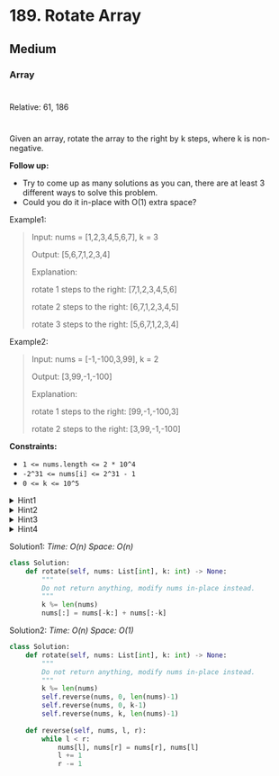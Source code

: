 # 189. Rotate Array
## Medium
### Array
#
Relative: 61, 186
#

Given an array, rotate the array to the right by k steps, where k is non-negative.

**Follow up:** 
* Try to come up as many solutions as you can, there are at least 3 different ways to solve this problem.
* Could you do it in-place with O(1) extra space?

Example1:
> Input: nums = [1,2,3,4,5,6,7], k = 3
> 
> Output: [5,6,7,1,2,3,4]
>
> Explanation: 
>
> rotate 1 steps to the right: [7,1,2,3,4,5,6]
>
> rotate 2 steps to the right: [6,7,1,2,3,4,5]
>
> rotate 3 steps to the right: [5,6,7,1,2,3,4]

Example2:
> Input: nums = [-1,-100,3,99], k = 2
> 
> Output: [3,99,-1,-100]
>
> Explanation: 
>
> rotate 1 steps to the right: [99,-1,-100,3]
>
> rotate 2 steps to the right: [3,99,-1,-100]

**Constraints:** 
* ```1 <= nums.length <= 2 * 10^4```
* ```-2^31 <= nums[i] <= 2^31 - 1```
* ```0 <= k <= 10^5```

<details><summary>Hint1</summary>
The easiest solution would use additional memory and that is perfectly fine.
</details>

<details><summary>Hint2</summary>
The actual trick comes when trying to solve this problem without using any additional memory. This means you need to use the original array somehow to move the elements around. Now, we can place each element in its original location and shift all the elements around it to adjust as that would be too costly and most likely will time out on larger input arrays.
</details>

<details><summary>Hint3</summary>
One line of thought is based on reversing the array (or parts of it) to obtain the desired result. Think about how reversal might potentially help us out by using an example.
</details>

<details><summary>Hint4</summary>
The other line of thought is a tad bit complicated but essentially it builds on the idea of placing each element in its original position while keeping track of the element originally in that position. Basically, at every step, we place an element in its rightful position and keep track of the element already there or the one being overwritten in an additional variable. We can't do this in one linear pass and the idea here is based on **cyclic-dependencies** between elements.
</details>

Solution1:
*Time: O(n)*
*Space: O(n)*
```python
class Solution:
    def rotate(self, nums: List[int], k: int) -> None:
        """
        Do not return anything, modify nums in-place instead.
        """
        k %= len(nums)
        nums[:] = nums[-k:] + nums[:-k]
```

Solution2:
*Time: O(n)*
*Space: O(1)*
```python
class Solution:
    def rotate(self, nums: List[int], k: int) -> None:
        """
        Do not return anything, modify nums in-place instead.
        """
        k %= len(nums)
        self.reverse(nums, 0, len(nums)-1)
        self.reverse(nums, 0, k-1)
        self.reverse(nums, k, len(nums)-1)
    
    def reverse(self, nums, l, r):
        while l < r:
            nums[l], nums[r] = nums[r], nums[l]
            l += 1
            r -= 1
```
